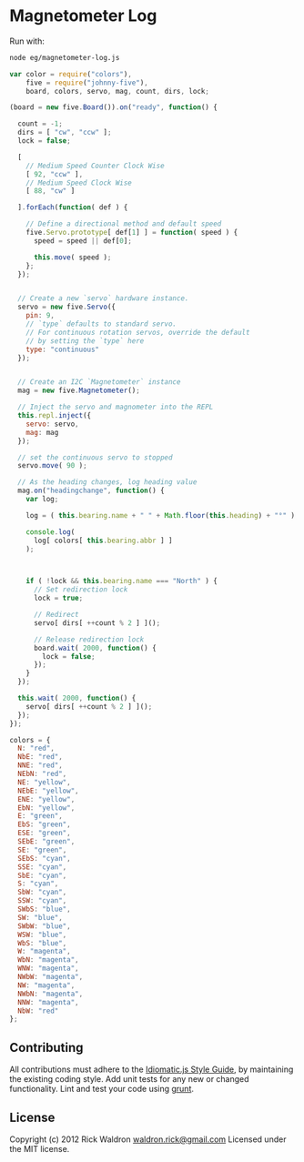 # Magnetometer Log

Run with:
```bash
node eg/magnetometer-log.js
```


```javascript
var color = require("colors"),
    five = require("johnny-five"),
    board, colors, servo, mag, count, dirs, lock;

(board = new five.Board()).on("ready", function() {

  count = -1;
  dirs = [ "cw", "ccw" ];
  lock = false;

  [
    // Medium Speed Counter Clock Wise
    [ 92, "ccw" ],
    // Medium Speed Clock Wise
    [ 88, "cw" ]

  ].forEach(function( def ) {

    // Define a directional method and default speed
    five.Servo.prototype[ def[1] ] = function( speed ) {
      speed = speed || def[0];

      this.move( speed );
    };
  });


  // Create a new `servo` hardware instance.
  servo = new five.Servo({
    pin: 9,
    // `type` defaults to standard servo.
    // For continuous rotation servos, override the default
    // by setting the `type` here
    type: "continuous"
  });


  // Create an I2C `Magnetometer` instance
  mag = new five.Magnetometer();

  // Inject the servo and magnometer into the REPL
  this.repl.inject({
    servo: servo,
    mag: mag
  });

  // set the continuous servo to stopped
  servo.move( 90 );

  // As the heading changes, log heading value
  mag.on("headingchange", function() {
    var log;

    log = ( this.bearing.name + " " + Math.floor(this.heading) + "°" );

    console.log(
      log[ colors[ this.bearing.abbr ] ]
    );



    if ( !lock && this.bearing.name === "North" ) {
      // Set redirection lock
      lock = true;

      // Redirect
      servo[ dirs[ ++count % 2 ] ]();

      // Release redirection lock
      board.wait( 2000, function() {
        lock = false;
      });
    }
  });

  this.wait( 2000, function() {
    servo[ dirs[ ++count % 2 ] ]();
  });
});

colors = {
  N: "red",
  NbE: "red",
  NNE: "red",
  NEbN: "red",
  NE: "yellow",
  NEbE: "yellow",
  ENE: "yellow",
  EbN: "yellow",
  E: "green",
  EbS: "green",
  ESE: "green",
  SEbE: "green",
  SE: "green",
  SEbS: "cyan",
  SSE: "cyan",
  SbE: "cyan",
  S: "cyan",
  SbW: "cyan",
  SSW: "cyan",
  SWbS: "blue",
  SW: "blue",
  SWbW: "blue",
  WSW: "blue",
  WbS: "blue",
  W: "magenta",
  WbN: "magenta",
  WNW: "magenta",
  NWbW: "magenta",
  NW: "magenta",
  NWbN: "magenta",
  NNW: "magenta",
  NbW: "red"
};

```













## Contributing
All contributions must adhere to the [Idiomatic.js Style Guide](https://github.com/rwldrn/idiomatic.js),
by maintaining the existing coding style. Add unit tests for any new or changed functionality. Lint and test your code using [grunt](https://github.com/cowboy/grunt).

## License
Copyright (c) 2012 Rick Waldron <waldron.rick@gmail.com>
Licensed under the MIT license.
